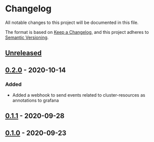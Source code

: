 # Changelog

All notable changes to this project will be documented in this file.

The format is based on [Keep a Changelog](https://keepachangelog.com/en/1.0.0/),
and this project adheres to [Semantic Versioning](https://semver.org/spec/v2.0.0.html).

## [Unreleased]

## [0.2.0] - 2020-10-14

### Added

- Added a webhook to send events related to cluster-resources as annotations to grafana

## [0.1.1] - 2020-09-28

## [0.1.0] - 2020-09-23

[Unreleased]: https://github.com/giantswarm/event-exporter-app/compare/v0.2.0...HEAD
[0.2.0]: https://github.com/giantswarm/event-exporter-app/compare/v0.1.1...v0.2.0
[0.1.1]: https://github.com/giantswarm/event-exporter-app/compare/v0.1.0...v0.1.1
[0.1.0]: https://github.com/giantswarm/event-exporter-app/releases/tag/v0.1.0
